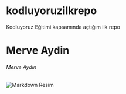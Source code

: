 # kodluyoruzilkrepo
Kodluyoruz Eğitimi kapsamında açtığım ilk repo

# Merve Aydin
 
###### Merve Aydin

![Markdown Resim](https://cdn.sanity.io/images/9kdepi1d/production/65c832d202a503b15d99e628f4313782f3ef50db-300x62.png)

